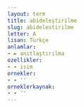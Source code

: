 ```yaml
---
layout: term
title: abideleştirilme
slug: abidelestirilme
letter: A
lisan: Türkçe
anlamlar:
- ► anıtlaştırılma
ozellikler:
- - isim
ornekler:
- - ''
orneklerkaynak:
- - ''
---
```

